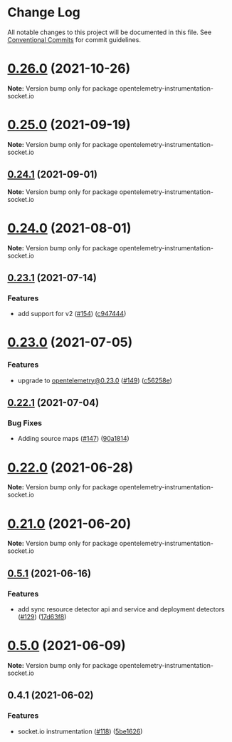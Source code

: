 # Change Log

All notable changes to this project will be documented in this file.
See [Conventional Commits](https://conventionalcommits.org) for commit guidelines.

# [0.26.0](https://github.com/aspecto-io/opentelemetry-ext-js/compare/opentelemetry-instrumentation-socket.io@0.25.0...opentelemetry-instrumentation-socket.io@0.26.0) (2021-10-26)

**Note:** Version bump only for package opentelemetry-instrumentation-socket.io





# [0.25.0](https://github.com/aspecto-io/opentelemetry-ext-js/compare/opentelemetry-instrumentation-socket.io@0.24.1...opentelemetry-instrumentation-socket.io@0.25.0) (2021-09-19)

**Note:** Version bump only for package opentelemetry-instrumentation-socket.io





## [0.24.1](https://github.com/aspecto-io/opentelemetry-ext-js/compare/opentelemetry-instrumentation-socket.io@0.24.0...opentelemetry-instrumentation-socket.io@0.24.1) (2021-09-01)

**Note:** Version bump only for package opentelemetry-instrumentation-socket.io





# [0.24.0](https://github.com/aspecto-io/opentelemetry-ext-js/compare/opentelemetry-instrumentation-socket.io@0.23.1...opentelemetry-instrumentation-socket.io@0.24.0) (2021-08-01)

**Note:** Version bump only for package opentelemetry-instrumentation-socket.io





## [0.23.1](https://github.com/aspecto-io/opentelemetry-ext-js/compare/opentelemetry-instrumentation-socket.io@0.23.0...opentelemetry-instrumentation-socket.io@0.23.1) (2021-07-14)


### Features

* add support for v2 ([#154](https://github.com/aspecto-io/opentelemetry-ext-js/issues/154)) ([c947444](https://github.com/aspecto-io/opentelemetry-ext-js/commit/c947444f95b518cd06ad463918044acd8bed2d60))





# [0.23.0](https://github.com/aspecto-io/opentelemetry-ext-js/compare/opentelemetry-instrumentation-socket.io@0.22.1...opentelemetry-instrumentation-socket.io@0.23.0) (2021-07-05)


### Features

* upgrade to opentelemetry@0.23.0 ([#149](https://github.com/aspecto-io/opentelemetry-ext-js/issues/149)) ([c56258e](https://github.com/aspecto-io/opentelemetry-ext-js/commit/c56258eba8885fa7ac9a2d26e4860c30f33fe513))





## [0.22.1](https://github.com/aspecto-io/opentelemetry-ext-js/compare/opentelemetry-instrumentation-socket.io@0.22.0...opentelemetry-instrumentation-socket.io@0.22.1) (2021-07-04)


### Bug Fixes

* Adding source maps ([#147](https://github.com/aspecto-io/opentelemetry-ext-js/issues/147)) ([90a1814](https://github.com/aspecto-io/opentelemetry-ext-js/commit/90a1814f30b1fbc78a10e6f9e2f7acd7d798e53a))





# [0.22.0](https://github.com/aspecto-io/opentelemetry-ext-js/compare/opentelemetry-instrumentation-socket.io@0.21.0...opentelemetry-instrumentation-socket.io@0.22.0) (2021-06-28)

**Note:** Version bump only for package opentelemetry-instrumentation-socket.io





# [0.21.0](https://github.com/aspecto-io/opentelemetry-ext-js/compare/opentelemetry-instrumentation-socket.io@0.5.1...opentelemetry-instrumentation-socket.io@0.21.0) (2021-06-20)

**Note:** Version bump only for package opentelemetry-instrumentation-socket.io





## [0.5.1](https://github.com/aspecto-io/opentelemetry-ext-js/compare/opentelemetry-instrumentation-socket.io@0.5.0...opentelemetry-instrumentation-socket.io@0.5.1) (2021-06-16)


### Features

* add sync resource detector api and service and deployment detectors ([#129](https://github.com/aspecto-io/opentelemetry-ext-js/issues/129)) ([17d63f8](https://github.com/aspecto-io/opentelemetry-ext-js/commit/17d63f87e8103fecd9f6f906eed9931e2f5a4aaa))





# [0.5.0](https://github.com/aspecto-io/opentelemetry-ext-js/compare/opentelemetry-instrumentation-socket.io@0.4.1...opentelemetry-instrumentation-socket.io@0.5.0) (2021-06-09)

**Note:** Version bump only for package opentelemetry-instrumentation-socket.io





## 0.4.1 (2021-06-02)


### Features

* socket.io instrumentation ([#118](https://github.com/aspecto-io/opentelemetry-ext-js/issues/118)) ([5be1626](https://github.com/aspecto-io/opentelemetry-ext-js/commit/5be16260ce398100a8b2f097fe1da2fd9132a634))
